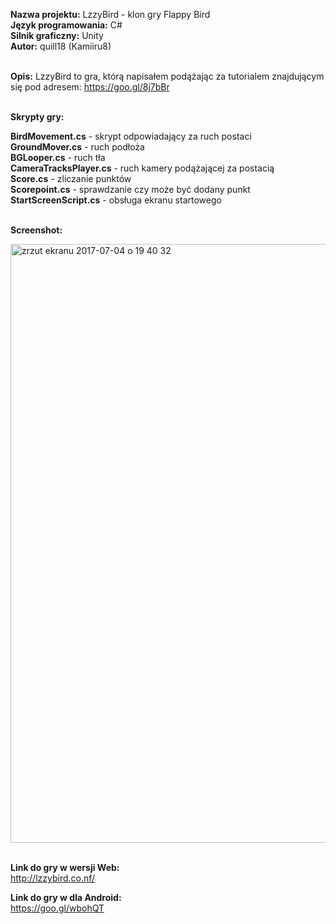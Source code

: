 <b>Nazwa projektu:</b> LzzyBird - klon gry Flappy Bird <br/>
<b>Język programowania:</b> C# <br/>
<b>Silnik graficzny:</b> Unity <br/>
<b>Autor:</b> quill18 (Kamiiru8)<br/><br/>

<b>Opis:</b> LzzyBird to gra, którą napisałem podążając za tutorialem znajdującym się pod adresem: https://goo.gl/8j7bBr<br/><br/>

<b>Skrypty gry:</b><br/>

<b>BirdMovement.cs</b> - skrypt odpowiadający za ruch postaci<br/>
<b>GroundMover.cs</b> - ruch podłoża <br/>
<b>BGLooper.cs</b> - ruch tła<br/>
<b>CameraTracksPlayer.cs</b> - ruch kamery podążającej za postacią<br/>
<b>Score.cs</b> - zliczanie punktów<br/>
<b>Scorepoint.cs</b> - sprawdzanie czy może być dodany punkt<br/>
<b>StartScreenScript.cs</b> - obsługa ekranu startowego<br/></br>

<b>Screenshot:</b><br/>

<img width="958" alt="zrzut ekranu 2017-07-04 o 19 40 32" src="https://user-images.githubusercontent.com/29763402/27839356-e4c7f2c6-60f0-11e7-83b9-beba5ead3d30.png"><br/><br/>

<b>Link do gry w wersji Web:</b><br/>
http://lzzybird.co.nf/

<b>Link do gry w dla Android:</b><br/>
https://goo.gl/wbohQT
